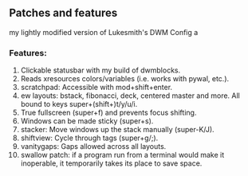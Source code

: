 
## Patches and features

my lightly modified version of Lukesmith's DWM Config  a

### Features:

1. Clickable statusbar with my build of dwmblocks.
2. Reads xresources colors/variables (i.e. works with pywal, etc.).
3. scratchpad: Accessible with mod+shift+enter.
4. ew layouts: bstack, fibonacci, deck, centered master and more. All bound to keys super+(shift+)t/y/u/i.
5. True fullscreen (super+f) and prevents focus shifting.
6. Windows can be made sticky (super+s).
7. stacker: Move windows up the stack manually (super-K/J).
8. shiftview: Cycle through tags (super+g/;).
9. vanitygaps: Gaps allowed across all layouts.
10. swallow patch: if a program run from a terminal would make it inoperable, it temporarily takes its place to save space.
